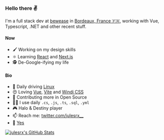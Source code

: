 ### Hello there ✌

I'm a full stack dev at [bewease](https://bewease.fr/) in [Bordeaux, France 🇫🇷](https://www.openstreetmap.org/node/1691675873), working with Vue, Typescript, .NET and other recent stuff.

#### Now

- 🖌 Working on my design skills
- ⚛ Learning [React](https://reactjs.org/) and [Next.js](https://nextjs.org/)
- 🕵 De-Google-ifying my life

#### Bio

- 🐧 Daily driving [Linux](https://pop.system76.com/)
- 😍 Loving [Vue](https://v3.vuejs.org/), [Vite](https://vitejs.dev/) and [Windi CSS](https://windicss.org/)
- 🌱 Contributing more in Open Source
- 👨‍💻 I use daily `.cs`, `.js`, `.ts`, `.sql`, `.yml`
- 🎮 Halo & Destiny player
- 📫 Reach me: [twitter.com/julesrx\_\_](https://twitter.com/julesrx__)
- 🍝 [Yes](https://youtu.be/Dia09qoGbo4)

[![julesrx's GitHub Stats](https://github-readme-stats.vercel.app/api?username=julesrx&hide=stars&count_private=true&show_icons=true&text_color=F0F6FC&title_color=2ecc71&icon_color=2ecc71&bg_color=0d1117&border_color=30363d)](https://github.com/julesrx)

